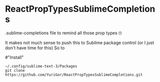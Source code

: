 # ReactPropTypesSublimeCompletions
.sublime-completions file to remind all those prop types 🙄

It makes not much sense to push this to Sublime package control (or I just don't have time for this)
So to

#"Install"
```
~/.config/sublime-text-3/Packages
git clone https://github.com/YuriGor/ReactPropTypesSublimeCompletions.git
```